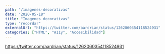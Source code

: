 ```yaml
---
path: "/imagenes-decorativas"
date: "2020-05-18"
title: "Imagenes decorativas"
type: "recordar"
externalUrl: "https://twitter.com/aardrian/status/1262060354118524931"
categories: ["HTML", "A11y", "Accesibilidad"]
---
```


https://twitter.com/aardrian/status/1262060354118524931